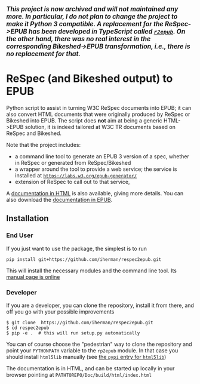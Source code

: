 <span style="font-size: 120%">_**This project is now archived and will not maintained any more. In particular, I do not plan to change the project to make it Python 3 compatible. A replacement for the ReSpec->EPUB has been developed in TypeScript called [`r2epub`](https://github.com/iherman/r2epub). On the other hand, there was no real interest in the corresponding Bikeshed->EPUB transformation, i.e., there is no replacement for that.**_</span>


# ReSpec (and Bikeshed output) to EPUB

Python script to assist in turning W3C ReSpec documents into EPUB; it can also convert HTML documents that were originally produced by ReSpec or Bikeshed into EPUB. The script does **not** aim at being a generic HTML->EPUB solution, it is indeed tailored at W3C TR documents based on ReSpec and Bikeshed.


Note that the project includes:

- a command line tool to generate an EPUB 3 version of a spec, whether in ReSpec or generated from ReSpec/Bikeshed
- a wrapper around the tool to provide a web service; the service is installed at [`https://labs.w3.org/epub-generator/`](https://labs.w3.org/epub-generator/)
- extension of ReSpec to call out to that service,

A [documentation in HTML](https://rawgit.com/iherman/respec2epub/master/Doc/build/html/index.html) is also available, giving more details. You can also download the [documentation in EPUB](https://github.com/iherman/respec2epub/blob/master/Doc/build/epub/respec2epub.epub?raw=true).

## Installation

### End User

If you just want to use the package, the simplest is to run

```
pip install git+https://github.com/iherman/respec2epub.git
```

This will install the necessary modules and the command line tool. Its [manual page is online](https://rawgit.com/iherman/respec2epub/master/Doc/build/html/manual.html)

### Developer

If you are a developer, you can clone the repository, install it from there, and off you go with your possible improvements

```
$ git clone  https://github.com/iherman/respec2epub.git
$ cd respec2epub
$ pip -e .  # this will run setup.py automatically
```

You can of course choose the "pedestrian" way to clone the repository and point your ``PYTHONPATH`` variable to the ``rp2epub`` module. In that case you should install ``html5lib`` manually (see [the ``pypi`` entry for ``html5lib``](https://pypi.python.org/pypi/html5lib))

The documentation is in HTML, and can be started up locally in your browser pointing at ``PATHTOREPO/Doc/build/html/index.html``
